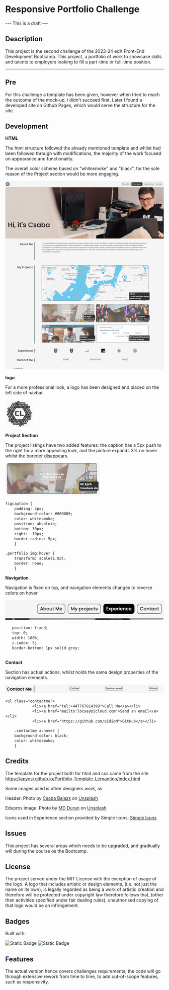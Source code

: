 # Responsive Portfolio Challenge
--- This is a draft ---


## Description 

This project is the second challenge of the 2023-24 edX Front-End Development Bootcamp.
This project, a portfolio of work to showcase skills and talents to employers looking to fill a part-time or full-time position. 

---


## Pre

For this challenge a template has been given, however when tried to reach the outcome of the mock-up, i didn't succeed first. Later I found a developed site on Github Pages, which would serve the structure for the site.



## Development
**HTML**

The html structure followed the already mentioned template and whilst had been followed through with modifications, the majority of the work focused on appearance and functionality.

The overall color scheme based on "whitesmoke" and "black", for the sole reason of the Project section would be more engaging.

![HEADER](src/images/screenshots/Front%20End%20Dev.png "HEADER") 



**logo**

For a more professional look, a logo has been designed and placed on the left side of navbar.

![logo](src/icons/cl_logo.png "logo") 



**Project Section**

The project listings have two added features: the caption has a 5px push to the right for a more appealing look, and the picture expands 3% on hover whilst the boreder disappears.

![Projects](src/images/screenshots/projectimg.png "Projects")

```
figcaption {
    padding: 4px;
    background-color: #000000;
    color: whitesmoke;
    position: absolute;
    bottom: 30px;
    right: -10px;
    border-radius: 5px;
    }
```

```
.portfolio img:hover {
    transform: scale(1.03);
    border: none;
    }
```


**Navigation**

Navigation is fixed on top, and navigation elements changes to reverse colors on hover

![Navbar](src/images/screenshots/navbarhover.png "Navbar")

```
   position: fixed;
   top: 0;
   width: 100%;
   z-index: 5;
   border-bottom: 1px solid grey;
  
  ```


**Contact**

Section has actual actions, whilst holds the same design properties of the navigation elements.


![CONTACT](src/images/screenshots/contact.png "CONTACT")

```
<ul class="contactme">
            <li><a href="tel:+447767814399">Call Me</a></li>
            <li><a href="mailto:locsey@icloud.com">Send an email</a></li>
            <li><a href="https://github.com/oIdioN">GitHub</a></li>
```

```
    .contactme a:hover {
    background-color: black;
    color: whitesmoke;
    }
```



## Credits

The template for the project both for html and css came from the site https://apyosi.github.io/Portfolio-Template-Lernantino/index.html

Some images used is other designers work, as 

Header: Photo by <a href="https://unsplash.com/@balazscsaba2006?utm_content=creditCopyText&utm_medium=referral&utm_source=unsplash">Csaba Balazs</a> on <a href="https://unsplash.com/photos/man-smiling-while-sitting-and-using-macbook-q9URsedw330?utm_content=creditCopyText&utm_medium=referral&utm_source=unsplash">Unsplash</a>
  
Edupros image: Photo by <a href="https://unsplash.com/@mdesign85?utm_content=creditCopyText&utm_medium=referral&utm_source=unsplash">MD Duran</a> on <a href="https://unsplash.com/photos/woman-wearing-academic-cap-and-dress-selective-focus-photography-1VqHRwxcCCw?utm_content=creditCopyText&utm_medium=referral&utm_source=unsplash">Unsplash</a>

Icons used in Experience section provided by Simple Icons: <a href="https://simpleicons.org/?q=node">Simple Icons</a>



## Issues

This project has several areas which needs to be upgraded, and gradiually will during the course os the Bootcamp.



## License

The project served under the MIT License with the exception of usage of the logo.
A logo that includes artistic or design elements, (i.e. not just the name on its own), is legally regarded as being a work of artistic creation and therefore will be protected under copyright law therefore follows that, (other than activities specified under fair dealing rules), unauthorised copying of that logo would be an infringement.



## Badges

Built with:

![Static Badge](https://img.shields.io/badge/58%25-58%25?label=html)
![Static Badge](https://img.shields.io/badge/42%25-42%25?label=css)



## Features

The actual version  hence covers challenges requirements, the code will go through extensive rework from time to time, to add out-of-scope features, such as responsivity.
